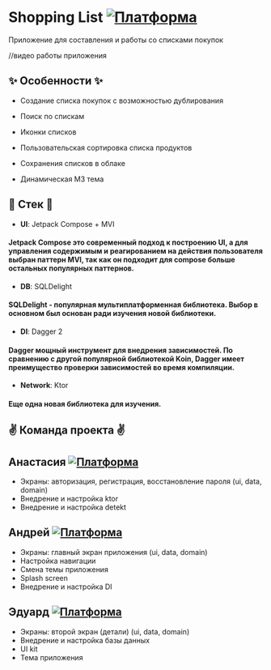 
# Shopping List [![Платформа](https://img.shields.io/badge/Android-10%2B-green)]()

Приложение для составления и работы со списками покупок

//видео работы приложения

## :sparkles: Особенности :sparkles:

- Создание списка покупок с возможностью дублирования

- Поиск по спискам

- Иконки списков

- Пользовательская сортировка списка продуктов

- Сохранения списков в облаке

- Динамическая M3 тема

## :wrench: Стек :wrench:


- **UI**: Jetpack Compose + MVI

#### Jetpack Compose это современный подход к построению UI, а для управления содержимым и реагированием на действия пользователя выбран паттерн MVI, так как он подходит для compose больше остальных популярных паттернов.

- **DB**: SQLDelight

#### SQLDelight - популярная мультиплатформенная библиотека. Выбор в основном был основан ради изучения новой библиотеки.

- **DI**: Dagger 2

#### Dagger мощный инструмент для внедрения зависимостей. По сравнению с другой популярной библиотекой Koin, Dagger имеет преимущество проверки зависимостей во время компиляции.

- **Network**: Ktor
#### Еще одна новая библиотека для изучения.



## :v: Команда проекта :v:

## **Анастасия [![Платформа](https://img.shields.io/badge/github-gray)](https://github.com/nst-personal)**
- Экраны: авторизация, регистрация, восстановление пароля (ui, data, domain)
- Внедрение и настройка ktor
- Внедрение и настройка detekt

## **Андрей [![Платформа](https://img.shields.io/badge/github-gray)](https://github.com/Xaxaido)**
- Экраны: главный экран приложения (ui, data, domain)
- Настройка навигации
- Смена темы приложения
- Splash screen
- Внедрение и настройка DI

## **Эдуард [![Платформа](https://img.shields.io/badge/github-gray)](https://github.com/Veetver)**
- Экраны: второй экран (детали) (ui, data, domain)
- Внедрение и настройка базы данных
- UI kit
- Тема приложения